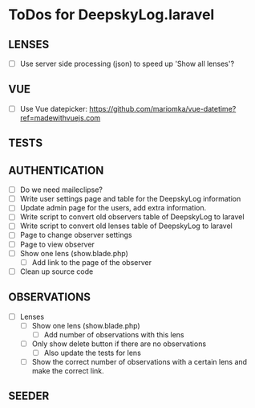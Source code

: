 # ToDos for DeepskyLog.laravel

## LENSES

+ [ ] Use server side processing (json) to speed up 'Show all lenses'?

## VUE

+ [ ] Use Vue datepicker: https://github.com/mariomka/vue-datetime?ref=madewithvuejs.com

## TESTS

## AUTHENTICATION

+ [ ] Do we need maileclipse?
+ [ ] Write user settings page and table for the DeepskyLog information
+ [ ] Update admin page for the users, add extra information.
+ [ ] Write script to convert old observers table of DeepskyLog to laravel
+ [ ] Write script to convert old lenses table of DeepskyLog to laravel
+ [ ] Page to change observer settings
+ [ ] Page to view observer
+ [ ] Show one lens (show.blade.php)
  + [ ] Add link to the page of the observer
+ [ ] Clean up source code

## OBSERVATIONS

+ [ ] Lenses
  + [ ] Show one lens (show.blade.php)
    + [ ] Add number of observations with this lens
  + [ ] Only show delete button if there are no observations
    + [ ] Also update the tests for lens
  + [ ] Show the correct number of observations with a certain lens and make the correct link.

## SEEDER
